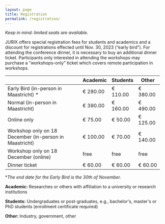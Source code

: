 ```yaml
---
layout: page
title: Registration
permalink: /registration/
---
```


*Keep in mind: limited seats are available.*

JURIX offers special registration fees for students and academics and a discount for registrations effected until Nov. 30, 2023 (“early bird”). For attending the conference dinner, it is necessary to buy an additional dinner ticket. Participants only interested in attending the workshops may purchase a “workshops-only” ticket which covers remote participation in workshops.

|                                                        | Academic | Students | Other    |
| ------------------------------------------------------ | -------- | -------- | -------- |
| Early Bird  (in-person in Maastricht) *                | € 280.00 | € 110.00 | € 380.00 |
| Normal (in-person in Maastricht)                       | € 390.00 | € 160.00 | € 490.00 |
| Online only                                            | € 75.00  | € 50.00  | € 125.00 |
| Workshop only on 18 December (in-person in Maastricht) | € 100.00 | € 70.00  | € 140.00 |
| Workshop only on 18 December (online)                  | free     | free     | free     |
| Dinner ticket                                          | € 60.00  | € 60.00  | € 60.00  |

**The end date for the Early Bird is the 30th of November.*

**Academic:** Researches or others with affiliation to a university or research institutions

**Students:** Undergraduates or post-graduates, e.g., bachelor's, master's or PhD students (enrollment certificate required)

**Other:** Industry, government, other
